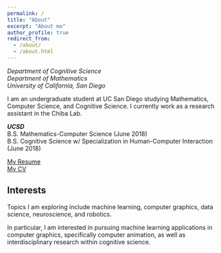 ```yaml
---
permalink: /
title: "About"
excerpt: "About me"
author_profile: true
redirect_from: 
  - /about/
  - /about.html
---
```

<i>Department of Cognitive Science  
Department of Mathematics  
University of California, San Diego</i>
    
I am an undergraduate student at UC San Diego studying Mathematics, Computer Science, and Cognitive Science. I currently work as a research assistant in the Chiba Lab. 

<b><i>UCSD</i></b>  
B.S. Mathematics-Computer Science (June 2018)  
B.S. Cognitive Science w/ Specialization in Human-Computer Interaction (June 2018)  

<span style="color:blue">[My Resume](http://www.andythai.xyz/files/resume.pdf)</span>  
<span style="color:blue">[My CV](http://www.andythai.xyz/files/cv.pdf)</span>  


Interests
------
Topics I am exploring include machine learning, computer graphics, data science, neuroscience, and robotics.   
  
In particular, I am interested in pursuing machine learning applications in computer graphics, specifically computer animation, as well as  interdisciplinary research within cognitive science.
